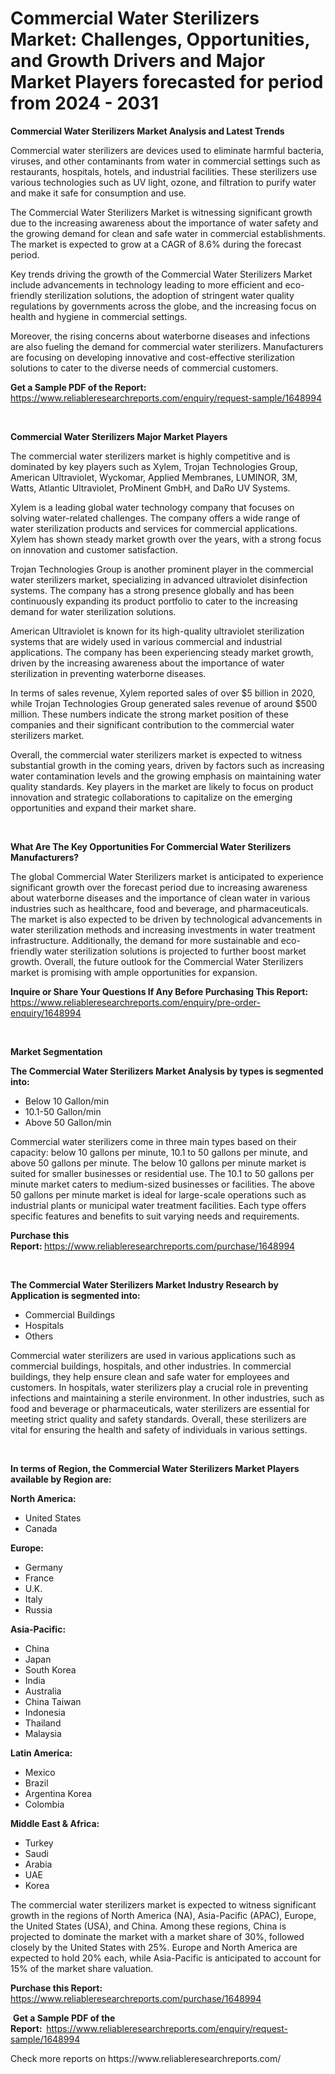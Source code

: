 <p><h1>Commercial Water Sterilizers Market: Challenges, Opportunities, and Growth Drivers and Major Market Players forecasted for period from 2024 - 2031</h1></p><p><strong>Commercial Water Sterilizers Market Analysis and Latest Trends</strong></p>
<p><p>Commercial water sterilizers are devices used to eliminate harmful bacteria, viruses, and other contaminants from water in commercial settings such as restaurants, hospitals, hotels, and industrial facilities. These sterilizers use various technologies such as UV light, ozone, and filtration to purify water and make it safe for consumption and use.</p><p>The Commercial Water Sterilizers Market is witnessing significant growth due to the increasing awareness about the importance of water safety and the growing demand for clean and safe water in commercial establishments. The market is expected to grow at a CAGR of 8.6% during the forecast period.</p><p>Key trends driving the growth of the Commercial Water Sterilizers Market include advancements in technology leading to more efficient and eco-friendly sterilization solutions, the adoption of stringent water quality regulations by governments across the globe, and the increasing focus on health and hygiene in commercial settings.</p><p>Moreover, the rising concerns about waterborne diseases and infections are also fueling the demand for commercial water sterilizers. Manufacturers are focusing on developing innovative and cost-effective sterilization solutions to cater to the diverse needs of commercial customers.</p></p>
<p><strong>Get a Sample PDF of the Report:&nbsp;</strong> <a href="https://www.reliableresearchreports.com/enquiry/request-sample/1648994">https://www.reliableresearchreports.com/enquiry/request-sample/1648994</a></p>
<p>&nbsp;</p>
<p><strong>Commercial Water Sterilizers Major Market Players</strong></p>
<p><p>The commercial water sterilizers market is highly competitive and is dominated by key players such as Xylem, Trojan Technologies Group, American Ultraviolet, Wyckomar, Applied Membranes, LUMINOR, 3M, Watts, Atlantic Ultraviolet, ProMinent GmbH, and DaRo UV Systems.</p><p>Xylem is a leading global water technology company that focuses on solving water-related challenges. The company offers a wide range of water sterilization products and services for commercial applications. Xylem has shown steady market growth over the years, with a strong focus on innovation and customer satisfaction.</p><p>Trojan Technologies Group is another prominent player in the commercial water sterilizers market, specializing in advanced ultraviolet disinfection systems. The company has a strong presence globally and has been continuously expanding its product portfolio to cater to the increasing demand for water sterilization solutions.</p><p>American Ultraviolet is known for its high-quality ultraviolet sterilization systems that are widely used in various commercial and industrial applications. The company has been experiencing steady market growth, driven by the increasing awareness about the importance of water sterilization in preventing waterborne diseases.</p><p>In terms of sales revenue, Xylem reported sales of over $5 billion in 2020, while Trojan Technologies Group generated sales revenue of around $500 million. These numbers indicate the strong market position of these companies and their significant contribution to the commercial water sterilizers market.</p><p>Overall, the commercial water sterilizers market is expected to witness substantial growth in the coming years, driven by factors such as increasing water contamination levels and the growing emphasis on maintaining water quality standards. Key players in the market are likely to focus on product innovation and strategic collaborations to capitalize on the emerging opportunities and expand their market share.</p></p>
<p>&nbsp;</p>
<p><strong>What Are The Key Opportunities For Commercial Water Sterilizers Manufacturers?</strong></p>
<p><p>The global Commercial Water Sterilizers market is anticipated to experience significant growth over the forecast period due to increasing awareness about waterborne diseases and the importance of clean water in various industries such as healthcare, food and beverage, and pharmaceuticals. The market is also expected to be driven by technological advancements in water sterilization methods and increasing investments in water treatment infrastructure. Additionally, the demand for more sustainable and eco-friendly water sterilization solutions is projected to further boost market growth. Overall, the future outlook for the Commercial Water Sterilizers market is promising with ample opportunities for expansion.</p></p>
<p><strong>Inquire or Share Your Questions If Any Before Purchasing This Report:</strong> <a href="https://www.reliableresearchreports.com/enquiry/pre-order-enquiry/1648994">https://www.reliableresearchreports.com/enquiry/pre-order-enquiry/1648994</a></p>
<p>&nbsp;</p>
<p><strong>Market Segmentation</strong></p>
<p><strong>The Commercial Water Sterilizers Market Analysis by types is segmented into:</strong></p>
<p><ul><li>Below 10 Gallon/min</li><li>10.1-50 Gallon/min</li><li>Above 50 Gallon/min</li></ul></p>
<p><p>Commercial water sterilizers come in three main types based on their capacity: below 10 gallons per minute, 10.1 to 50 gallons per minute, and above 50 gallons per minute. The below 10 gallons per minute market is suited for smaller businesses or residential use. The 10.1 to 50 gallons per minute market caters to medium-sized businesses or facilities. The above 50 gallons per minute market is ideal for large-scale operations such as industrial plants or municipal water treatment facilities. Each type offers specific features and benefits to suit varying needs and requirements.</p></p>
<p><strong>Purchase this Report:&nbsp;</strong><a href="https://www.reliableresearchreports.com/purchase/1648994">https://www.reliableresearchreports.com/purchase/1648994</a></p>
<p>&nbsp;</p>
<p><strong>The Commercial Water Sterilizers Market Industry Research by Application is segmented into:</strong></p>
<p><ul><li>Commercial Buildings</li><li>Hospitals</li><li>Others</li></ul></p>
<p><p>Commercial water sterilizers are used in various applications such as commercial buildings, hospitals, and other industries. In commercial buildings, they help ensure clean and safe water for employees and customers. In hospitals, water sterilizers play a crucial role in preventing infections and maintaining a sterile environment. In other industries, such as food and beverage or pharmaceuticals, water sterilizers are essential for meeting strict quality and safety standards. Overall, these sterilizers are vital for ensuring the health and safety of individuals in various settings.</p></p>
<p>&nbsp;</p>
<p><strong>In terms of Region, the Commercial Water Sterilizers Market Players available by Region are:</strong></p>
<p>
    <p> <strong> North America: </strong>
        <ul>
            <li>United States</li>
            <li>Canada</li>
        </ul>
        </p> 
    <p> <strong> Europe: </strong>
        <ul>
            <li>Germany</li>
            <li>France</li>
            <li>U.K.</li>
            <li>Italy</li>
            <li>Russia</li>
        </ul>
        </p> 
    <p> <strong> Asia-Pacific: </strong>
        <ul>
            <li>China</li>
            <li>Japan</li>
            <li>South Korea</li>
            <li>India</li>
            <li>Australia</li>
            <li>China Taiwan</li>
            <li>Indonesia</li>
            <li>Thailand</li>
            <li>Malaysia</li>
        </ul>
        </p> 
    <p> <strong> Latin America: </strong>
        <ul>
            <li>Mexico</li>
            <li>Brazil</li>
            <li>Argentina Korea</li>
            <li>Colombia</li>
        </ul>
        </p> 
    <p> <strong> Middle East & Africa: </strong>
        <ul>
            <li>Turkey</li>
            <li>Saudi</li>
            <li>Arabia</li>
            <li>UAE</li>
            <li>Korea</li>
        </ul>
    </p>
    </p>
<p><p>The commercial water sterilizers market is expected to witness significant growth in the regions of North America (NA), Asia-Pacific (APAC), Europe, the United States (USA), and China. Among these regions, China is projected to dominate the market with a market share of 30%, followed closely by the United States with 25%. Europe and North America are expected to hold 20% each, while Asia-Pacific is anticipated to account for 15% of the market share valuation.</p></p>
<p><strong>Purchase this Report: </strong><a href="https://www.reliableresearchreports.com/purchase/1648994">https://www.reliableresearchreports.com/purchase/1648994</a></p>
<p>&nbsp;<strong>Get a Sample PDF of the Report:&nbsp;&nbsp;</strong><a href="https://www.reliableresearchreports.com/enquiry/request-sample/1648994">https://www.reliableresearchreports.com/enquiry/request-sample/1648994</a></p>
<p><strong></strong></p>
<p>Check more reports on https://www.reliableresearchreports.com/</p>